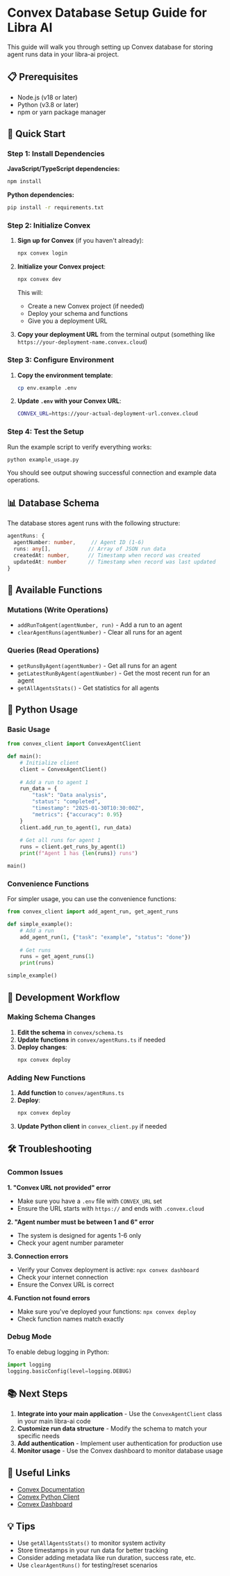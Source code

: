 # Convex Database Setup Guide for Libra AI

This guide will walk you through setting up Convex database for storing agent runs data in your libra-ai project.

## 📋 Prerequisites

- Node.js (v18 or later)
- Python (v3.8 or later)
- npm or yarn package manager

## 🚀 Quick Start

### Step 1: Install Dependencies

**JavaScript/TypeScript dependencies:**
```bash
npm install
```

**Python dependencies:**
```bash
pip install -r requirements.txt
```

### Step 2: Initialize Convex

1. **Sign up for Convex** (if you haven't already):
   ```bash
   npx convex login
   ```

2. **Initialize your Convex project**:
   ```bash
   npx convex dev
   ```
   
   This will:
   - Create a new Convex project (if needed)
   - Deploy your schema and functions
   - Give you a deployment URL

3. **Copy your deployment URL** from the terminal output (something like `https://your-deployment-name.convex.cloud`)

### Step 3: Configure Environment

1. **Copy the environment template**:
   ```bash
   cp env.example .env
   ```

2. **Update `.env` with your Convex URL**:
   ```bash
   CONVEX_URL=https://your-actual-deployment-url.convex.cloud
   ```

### Step 4: Test the Setup

Run the example script to verify everything works:

```bash
python example_usage.py
```

You should see output showing successful connection and example data operations.

## 📊 Database Schema

The database stores agent runs with the following structure:

```typescript
agentRuns: {
  agentNumber: number,     // Agent ID (1-6)
  runs: any[],            // Array of JSON run data
  createdAt: number,      // Timestamp when record was created
  updatedAt: number       // Timestamp when record was last updated
}
```

## 🔧 Available Functions

### Mutations (Write Operations)
- `addRunToAgent(agentNumber, run)` - Add a run to an agent
- `clearAgentRuns(agentNumber)` - Clear all runs for an agent

### Queries (Read Operations)
- `getRunsByAgent(agentNumber)` - Get all runs for an agent
- `getLatestRunByAgent(agentNumber)` - Get the most recent run for an agent
- `getAllAgentsStats()` - Get statistics for all agents

## 🐍 Python Usage

### Basic Usage

```python
from convex_client import ConvexAgentClient

def main():
    # Initialize client
    client = ConvexAgentClient()
    
    # Add a run to agent 1
    run_data = {
        "task": "Data analysis",
        "status": "completed",
        "timestamp": "2025-01-30T10:30:00Z",
        "metrics": {"accuracy": 0.95}
    }
    client.add_run_to_agent(1, run_data)
    
    # Get all runs for agent 1
    runs = client.get_runs_by_agent(1)
    print(f"Agent 1 has {len(runs)} runs")

main()
```

### Convenience Functions

For simpler usage, you can use the convenience functions:

```python
from convex_client import add_agent_run, get_agent_runs

def simple_example():
    # Add a run
    add_agent_run(1, {"task": "example", "status": "done"})
    
    # Get runs
    runs = get_agent_runs(1)
    print(runs)

simple_example()
```

## 🔄 Development Workflow

### Making Schema Changes

1. **Edit the schema** in `convex/schema.ts`
2. **Update functions** in `convex/agentRuns.ts` if needed
3. **Deploy changes**:
   ```bash
   npx convex deploy
   ```

### Adding New Functions

1. **Add function** to `convex/agentRuns.ts`
2. **Deploy**:
   ```bash
   npx convex deploy
   ```
3. **Update Python client** in `convex_client.py` if needed

## 🛠️ Troubleshooting

### Common Issues

**1. "Convex URL not provided" error**
- Make sure you have a `.env` file with `CONVEX_URL` set
- Ensure the URL starts with `https://` and ends with `.convex.cloud`

**2. "Agent number must be between 1 and 6" error**
- The system is designed for agents 1-6 only
- Check your agent number parameter

**3. Connection errors**
- Verify your Convex deployment is active: `npx convex dashboard`
- Check your internet connection
- Ensure the Convex URL is correct

**4. Function not found errors**
- Make sure you've deployed your functions: `npx convex deploy`
- Check function names match exactly

### Debug Mode

To enable debug logging in Python:

```python
import logging
logging.basicConfig(level=logging.DEBUG)
```

## 📚 Next Steps

1. **Integrate into your main application** - Use the `ConvexAgentClient` class in your main libra-ai code
2. **Customize run data structure** - Modify the schema to match your specific needs
3. **Add authentication** - Implement user authentication for production use
4. **Monitor usage** - Use the Convex dashboard to monitor database usage

## 🔗 Useful Links

- [Convex Documentation](https://docs.convex.dev/)
- [Convex Python Client](https://github.com/get-convex/convex-py)
- [Convex Dashboard](https://dashboard.convex.dev/)

## 💡 Tips

- Use `getAllAgentsStats()` to monitor system activity
- Store timestamps in your run data for better tracking
- Consider adding metadata like run duration, success rate, etc.
- Use `clearAgentRuns()` for testing/reset scenarios
